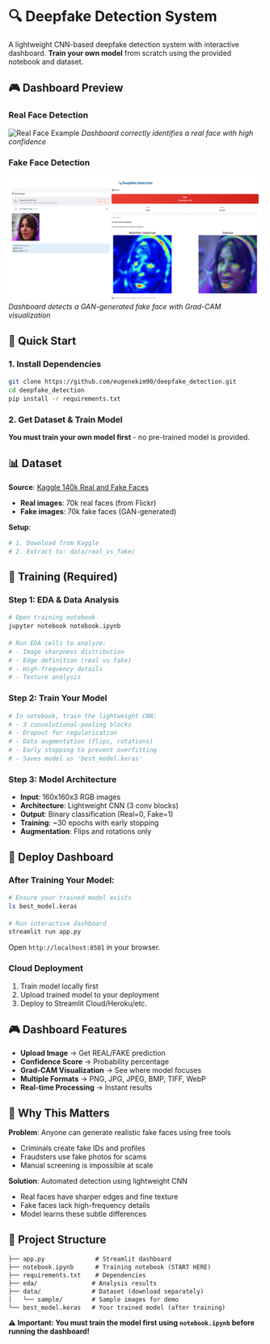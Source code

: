 # 🔍 Deepfake Detection System

A lightweight CNN-based deepfake detection system with interactive dashboard. **Train your own model** from scratch using the provided notebook and dataset.

## 🎮 Dashboard Preview

### Real Face Detection
![Real Face Example](data/sample/real1.png)
*Dashboard correctly identifies a real face with high confidence*

### Fake Face Detection  
![Fake Face Example](data/sample/fake.png)
*Dashboard detects a GAN-generated fake face with Grad-CAM visualization*

## 🚀 Quick Start

### 1. Install Dependencies
```bash
git clone https://github.com/eugenekim90/deepfake_detection.git
cd deepfake_detection
pip install -r requirements.txt
```

### 2. Get Dataset & Train Model
**You must train your own model first** - no pre-trained model is provided.

## 📊 Dataset

**Source**: [Kaggle 140k Real and Fake Faces](https://www.kaggle.com/datasets/xhlulu/140k-real-and-fake-faces/code?datasetId=501529&sortBy=commentCount)
- **Real images**: 70k real faces (from Flickr)
- **Fake images**: 70k fake faces (GAN-generated)

**Setup**:
```bash
# 1. Download from Kaggle
# 2. Extract to: data/real_vs_fake/
```

## 🎯 Training (Required)

### Step 1: EDA & Data Analysis
```bash
# Open training notebook
jupyter notebook notebook.ipynb

# Run EDA cells to analyze:
# - Image sharpness distribution
# - Edge definition (real vs fake)
# - High-frequency details
# - Texture analysis
```

### Step 2: Train Your Model
```python
# In notebook, train the lightweight CNN:
# - 3 convolutional-pooling blocks
# - Dropout for regularization  
# - Data augmentation (flips, rotations)
# - Early stopping to prevent overfitting
# - Saves model as 'best_model.keras'
```

### Step 3: Model Architecture
- **Input**: 160x160x3 RGB images
- **Architecture**: Lightweight CNN (3 conv blocks)
- **Output**: Binary classification (Real=0, Fake=1)
- **Training**: ~30 epochs with early stopping
- **Augmentation**: Flips and rotations only

## 🚀 Deploy Dashboard

### After Training Your Model:
```bash
# Ensure your trained model exists
ls best_model.keras

# Run interactive dashboard
streamlit run app.py
```
Open `http://localhost:8501` in your browser.

### Cloud Deployment
1. Train model locally first
2. Upload trained model to your deployment
3. Deploy to Streamlit Cloud/Heroku/etc.

## 🎮 Dashboard Features

- **Upload Image** → Get REAL/FAKE prediction
- **Confidence Score** → Probability percentage
- **Grad-CAM Visualization** → See where model focuses
- **Multiple Formats** → PNG, JPG, JPEG, BMP, TIFF, WebP
- **Real-time Processing** → Instant results

## 🔬 Why This Matters

**Problem**: Anyone can generate realistic fake faces using free tools
- Criminals create fake IDs and profiles
- Fraudsters use fake photos for scams  
- Manual screening is impossible at scale

**Solution**: Automated detection using lightweight CNN
- Real faces have sharper edges and fine texture
- Fake faces lack high-frequency details
- Model learns these subtle differences

## 📁 Project Structure

```
├── app.py              # Streamlit dashboard
├── notebook.ipynb      # Training notebook (START HERE)
├── requirements.txt    # Dependencies
├── eda/               # Analysis results
├── data/              # Dataset (download separately)
│   └── sample/        # Sample images for demo
└── best_model.keras   # Your trained model (after training)
```

**⚠️ Important: You must train the model first using `notebook.ipynb` before running the dashboard!** 